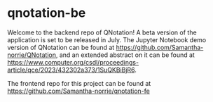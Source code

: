 # qnotation-be

Welcome to the backend repo of QNotation! A beta version of the application is set to be released in July. The Jupyter Notebook demo version of QNotation can be found at https://github.com/Samantha-norrie/QNotation, and an extended abstract on it can be found at https://www.computer.org/csdl/proceedings-article/qce/2023/432302a373/1SuQKBiBjR6.

The frontend repo for this project can be found at https://github.com/Samantha-norrie/qnotation-fe 
